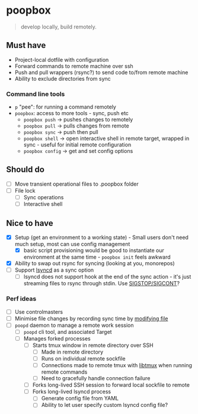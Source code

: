 # poopbox
> develop locally, build remotely.

## Must have
 - Project-local dotfile with configuration
 - Forward commands to remote machine over ssh
 - Push and pull wrappers (rsync?) to send code to/from remote machine
 - Ability to exclude directories from sync

### Command line tools
 - `p` "pee": for running a command remotely
 - `poopbox`: access to more tools - sync, push etc
    - `poopbox push` -> pushes changes to remotely
    - `poopbox pull` -> pulls changes from remote
    - `poopbox sync` -> push then pull
    - `poopbox shell` -> open interactive shell in remote target, wrapped in sync - useful for initial remote configuration
    - `poopbox config` -> get and set config options

## Should do
 - [ ] Move transient operational files to .poopbox folder
 - [ ] File lock
   - [ ] Sync operations
   - [ ] Interactive shell

## Nice to have
 - [x] Setup (get an environment to a working state) - Small users don't need much
        setup, most can use config management
   - [x] basic script provisioning would be good to instantiate our environment at
         the same time - `poopbox init` feels awkward
 - [x] Ability to swap out rsync for syncing (looking at you, monorepos)
 - [ ] Support [lsyncd](https://axkibe.github.io/lsyncd/) as a sync option
   - [ ] lsyncd does not support hook at the end of the sync action - it's just streaming
         files to rsync through stdin. Use [SIGSTOP/SIGCONT](https://github.com/axkibe/lsyncd/issues/432#issuecomment-294343687)?

### Perf ideas
 - [ ] Use controlmasters
 - [ ] Minimise file changes by recording sync time by [modifying file](https://stackoverflow.com/a/8986162)
 - [ ] `poopd` daemon to manage a remote work session
     - [ ] `poopd` cli tool, and associated Target
     - [ ] Manages forked processes
         - [ ] Starts tmux window in remote directory over SSH
            - [ ] Made in remote directory
            - [ ] Runs on individual remote sockfile
            - [ ] Connections made to remote tmux with [libtmux](http://libtmux.git-pull.com/en/stable/) when running
                    remote commands
             - [ ] Need to gracefully handle connection failure
         - [ ] Forks long-lived SSH session to forward local sockfile to remote
         - [ ] Forks long-lived lsyncd process
             - [ ] Generate config file from YAML
             - [ ] Ability to let user specify custom lsyncd config file?
